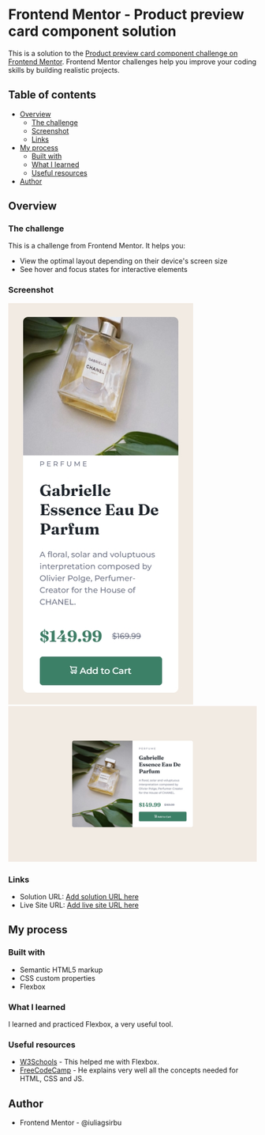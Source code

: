 # Frontend Mentor - Product preview card component solution

This is a solution to the [Product preview card component challenge on Frontend Mentor](https://www.frontendmentor.io/challenges/product-preview-card-component-GO7UmttRfa). Frontend Mentor challenges help you improve your coding skills by building realistic projects. 

## Table of contents

- [Overview](#overview)
  - [The challenge](#the-challenge)
  - [Screenshot](#screenshot)
  - [Links](#links)
- [My process](#my-process)
  - [Built with](#built-with)
  - [What I learned](#what-i-learned)
  - [Useful resources](#useful-resources)
- [Author](#author)

## Overview

### The challenge

This is a challenge from Frontend Mentor. It helps you:
- View the optimal layout depending on their device's screen size
- See hover and focus states for interactive elements

### Screenshot

![](./images/Index%20-%20iPhone%20X%20-%202022-25-10%20at%2011.14.16%20AM.jpg)
![](./images/Index%20-%20MacBook%20Air%20-%202022-25-10%20at%2011.13.30%20AM.jpg)

### Links

- Solution URL: [Add solution URL here](https://your-solution-url.com)
- Live Site URL: [Add live site URL here]([https://your-live-site-url.com](https://iuliagsirbu.github.io/product-preview-card-component-frontendmentor/))

## My process

### Built with

- Semantic HTML5 markup
- CSS custom properties
- Flexbox

### What I learned

I learned and practiced Flexbox, a very useful tool.

### Useful resources

- [W3Schools](https://www.w3schools.com/css/css3_flexbox.asp) - This helped me with Flexbox.
- [FreeCodeCamp](https://www.youtube.com/watch?v=zJSY8tbf_ys) - He explains very well all the concepts needed for HTML, CSS and JS.

## Author

- Frontend Mentor - @iuliagsirbu
